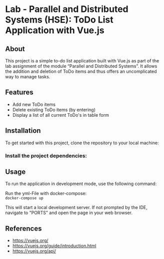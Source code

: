# Lab - Parallel and Distributed Systems (HSE): ToDo List Application with Vue.js

## About

This project is a simple to-do list application built with Vue.js as part of the lab assignment of the module “Parallel and Distributed Systems”. It allows the addition and deletion of ToDo items and thus offers an uncomplicated way to manage tasks. 

## Features

- Add new ToDo items
- Delete existing ToDo items (by entering)
- Display a list of all current ToDo's in table form

## Installation

To get started with this project, clone the repository to your local machine:

### Install the project dependencies:

## Usage
To run the application in development mode, use the following command:

Run the yml-File with docker-compose: <br />
`docker-compose up`

This will start a local development server. If not prompted by the IDE, navigate to "PORTS" and open the page in your web browser.

## References

- https://vuejs.org/
- https://vuejs.org/guide/introduction.html
- https://vuejs.org/api/
